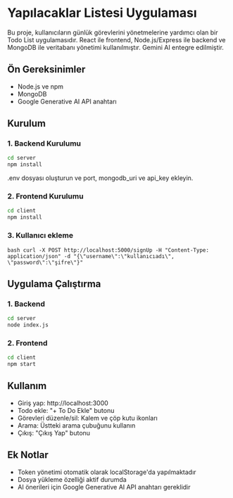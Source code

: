 # Yapılacaklar Listesi Uygulaması

Bu proje, kullanıcıların günlük görevlerini yönetmelerine yardımcı olan bir Todo List uygulamasıdır. React ile frontend, Node.js/Express ile backend ve MongoDB ile veritabanı yönetimi kullanılmıştır. Gemini AI entegre edilmiştir.

## Ön Gereksinimler
- Node.js ve npm
- MongoDB
- Google Generative AI API anahtarı

## Kurulum

### 1. Backend Kurulumu
```bash
cd server
npm install
```

.env dosyası oluşturun ve port, mongodb_uri ve api_key ekleyin.

### 2. Frontend Kurulumu
```bash
cd client
npm install
```
### 3. Kullanıcı ekleme
```bash curl -X POST http://localhost:5000/signUp -H "Content-Type: application/json" -d "{\"username\":\"kullanıcıadı\", \"password\":\"şifre\"}" ```


## Uygulama Çalıştırma

### 1. Backend
```bash
cd server
node index.js
```
### 2. Frontend
```bash
cd client
npm start
```

## Kullanım

- Giriş yap: http://localhost:3000
- Todo ekle: "+ To Do Ekle" butonu
- Görevleri düzenle/sil: Kalem ve çöp kutu ikonları
- Arama: Üstteki arama çubuğunu kullanın
- Çıkış: "Çıkış Yap" butonu

## Ek Notlar

- Token yönetimi otomatik olarak localStorage'da yapılmaktadır
- Dosya yükleme özelliği aktif durumda
- AI önerileri için Google Generative AI API anahtarı gereklidir
